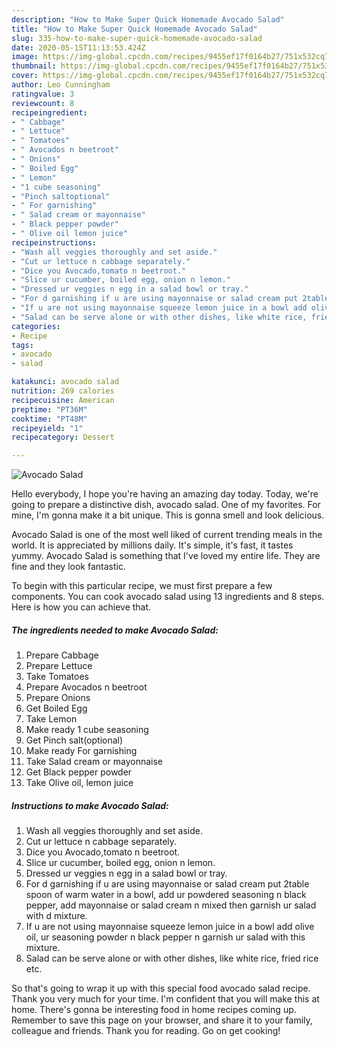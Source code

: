 ```yaml
---
description: "How to Make Super Quick Homemade Avocado Salad"
title: "How to Make Super Quick Homemade Avocado Salad"
slug: 335-how-to-make-super-quick-homemade-avocado-salad
date: 2020-05-15T11:13:53.424Z
image: https://img-global.cpcdn.com/recipes/9455ef17f0164b27/751x532cq70/avocado-salad-recipe-main-photo.jpg
thumbnail: https://img-global.cpcdn.com/recipes/9455ef17f0164b27/751x532cq70/avocado-salad-recipe-main-photo.jpg
cover: https://img-global.cpcdn.com/recipes/9455ef17f0164b27/751x532cq70/avocado-salad-recipe-main-photo.jpg
author: Leo Cunningham
ratingvalue: 3
reviewcount: 8
recipeingredient:
- " Cabbage"
- " Lettuce"
- " Tomatoes"
- " Avocados n beetroot"
- " Onions"
- " Boiled Egg"
- " Lemon"
- "1 cube seasoning"
- "Pinch saltoptional"
- " For garnishing"
- " Salad cream or mayonnaise"
- " Black pepper powder"
- " Olive oil lemon juice"
recipeinstructions:
- "Wash all veggies thoroughly and set aside."
- "Cut ur lettuce n cabbage separately."
- "Dice you Avocado,tomato n beetroot."
- "Slice ur cucumber, boiled egg, onion n lemon."
- "Dressed ur veggies n egg in a salad bowl or tray."
- "For d garnishing if u are using mayonnaise or salad cream put 2table spoon of warm water in a bowl, add ur powdered seasoning n black pepper, add mayonnaise or salad cream n mixed then garnish ur salad with d mixture."
- "If u are not using mayonnaise squeeze lemon juice in a bowl add olive oil, ur seasoning powder n black pepper n garnish ur salad with this mixture."
- "Salad can be serve alone or with other dishes, like white rice, fried rice etc."
categories:
- Recipe
tags:
- avocado
- salad

katakunci: avocado salad 
nutrition: 269 calories
recipecuisine: American
preptime: "PT36M"
cooktime: "PT48M"
recipeyield: "1"
recipecategory: Dessert

---
```



![Avocado Salad](https://img-global.cpcdn.com/recipes/9455ef17f0164b27/751x532cq70/avocado-salad-recipe-main-photo.jpg)

Hello everybody, I hope you're having an amazing day today. Today, we're going to prepare a distinctive dish, avocado salad. One of my favorites. For mine, I'm gonna make it a bit unique. This is gonna smell and look delicious.

Avocado Salad is one of the most well liked of current trending meals in the world. It is appreciated by millions daily. It's simple, it's fast, it tastes yummy. Avocado Salad is something that I've loved my entire life. They are fine and they look fantastic.




To begin with this particular recipe, we must first prepare a few components. You can cook avocado salad using 13 ingredients and 8 steps. Here is how you can achieve that.

<!--inarticleads1-->

##### The ingredients needed to make Avocado Salad:

1. Prepare  Cabbage
1. Prepare  Lettuce
1. Take  Tomatoes
1. Prepare  Avocados n beetroot
1. Prepare  Onions
1. Get  Boiled Egg
1. Take  Lemon
1. Make ready 1 cube seasoning
1. Get Pinch salt(optional)
1. Make ready  For garnishing
1. Take  Salad cream or mayonnaise
1. Get  Black pepper powder
1. Take  Olive oil, lemon juice




<!--inarticleads2-->

##### Instructions to make Avocado Salad:

1. Wash all veggies thoroughly and set aside.
1. Cut ur lettuce n cabbage separately.
1. Dice you Avocado,tomato n beetroot.
1. Slice ur cucumber, boiled egg, onion n lemon.
1. Dressed ur veggies n egg in a salad bowl or tray.
1. For d garnishing if u are using mayonnaise or salad cream put 2table spoon of warm water in a bowl, add ur powdered seasoning n black pepper, add mayonnaise or salad cream n mixed then garnish ur salad with d mixture.
1. If u are not using mayonnaise squeeze lemon juice in a bowl add olive oil, ur seasoning powder n black pepper n garnish ur salad with this mixture.
1. Salad can be serve alone or with other dishes, like white rice, fried rice etc.




So that's going to wrap it up with this special food avocado salad recipe. Thank you very much for your time. I'm confident that you will make this at home. There's gonna be interesting food in home recipes coming up. Remember to save this page on your browser, and share it to your family, colleague and friends. Thank you for reading. Go on get cooking!
